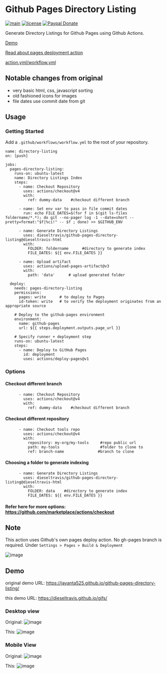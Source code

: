 # Github Pages Directory Listing
[![main](https://github.com/jayanta525/github-pages-directory-listing/actions/workflows/main.yml/badge.svg)](https://github.com/jayanta525/github-pages-directory-listing/actions/workflows/main.yml)
[![license](https://img.shields.io/github/license/jayanta525/github-pages-directory-listing)](https://github.com/jayanta525/github-pages-directory-listing/blob/main/LICENSE)
[![Paypal Donate](https://img.shields.io/badge/donate-paypal-00457c.svg?logo=paypal&style=plastic)](https://www.paypal.me/jayanta525)


Generate Directory Listings for Github Pages using Github Actions. 

[Demo](https://github.com/jayanta525/github-pages-directory-listing#demo)

[Read about pages deployment action](https://github.com/jayanta525/github-pages-directory-listing/edit/main/README.md#note)

[action.yml/workflow.yml](https://github.com/jayanta525/github-pages-directory-listing/blob/main/.github/workflows/main.yml)

## Notable changes from original
* very basic html, css, javascript sorting
* old fashioned icons for images
* file dates use commit date from git

## Usage

### Getting Started

Add a `.github/workflows/workflow.yml` to the root of your repository.
```
name: directory-listing
on: [push]

jobs:
  pages-directory-listing:
    runs-on: ubuntu-latest
    name: Directory Listings Index
    steps:
      - name: Checkout Repository
        uses: actions/checkout@v4
        with:
          ref: dummy-data    #checkout different branch

      - name: Set env var to pass in file commit dates
        run: echo FILE_DATES=$(for f in $(git ls-files foldername/*.*); do git --no-pager log -1 --date=short --pretty=format:"$f|%ci!" -- $f ; done) >> $GITHUB_ENV

      - name: Generate Directory Listings
        uses: dieseltravis/github-pages-directory-listing@dieseltravis-html
        with:
          FOLDER: foldername      #directory to generate index
          FILE_DATES: ${{ env.FILE_DATES }}

      - name: Upload artifact
        uses: actions/upload-pages-artifact@v3
        with:
          path: 'data'      # upload generated folder
  
  deploy:
    needs: pages-directory-listing
    permissions:
      pages: write      # to deploy to Pages
      id-token: write   # to verify the deployment originates from an appropriate source

    # Deploy to the github-pages environment
    environment:
      name: github-pages
      url: ${{ steps.deployment.outputs.page_url }}

    # Specify runner + deployment step
    runs-on: ubuntu-latest
    steps:
      - name: Deploy to GitHub Pages
        id: deployment
        uses: actions/deploy-pages@v1
```

### Options
#### Checkout different branch
```
      - name: Checkout Repository
        uses: actions/checkout@v4
        with:
          ref: dummy-data    #checkout different branch
```
#### Checkout different repository
```
      - name: Checkout tools repo
        uses: actions/checkout@v4
        with:
          repository: my-org/my-tools     #repo public url
          path: my-tools                  #folder to clone to
          ref: branch-name               #branch to clone
```
#### Choosing a folder to generate indexing
```
      - name: Generate Directory Listings
        uses: dieseltravis/github-pages-directory-listing@dieseltravis-html
        with:
          FOLDER: data    #directory to generate index
          FILE_DATES: ${{ env.FILE_DATES }}
```
#### Refer here for more options: https://github.com/marketplace/actions/checkout

## Note

This action uses Github's own pages deploy action. No gh-pages branch is required.
Under `Settings > Pages > Build & Deployment` 

![image](https://user-images.githubusercontent.com/30702133/226170702-74f11cba-aad2-44ca-9dc5-9f73efd76b41.png)



## Demo
original demo URL: https://jayanta525.github.io/github-pages-directory-listing/

this demo URL: https://dieseltravis.github.io/gifs/


### Desktop view

Original:
![image](https://user-images.githubusercontent.com/30702133/226169193-66c27c81-fdc7-499d-88e4-1a1c8571ecce.png)

This:
![image](https://github.com/user-attachments/assets/9790650a-ba45-4242-92e6-89f8c1b234c7)


### Mobile View

Original:
![image](https://user-images.githubusercontent.com/30702133/226169252-b74d3a40-7928-4804-bd66-8292a6259531.png)

This:
![image](https://github.com/user-attachments/assets/db844410-6a5a-4232-abeb-d4a459e658e0)


